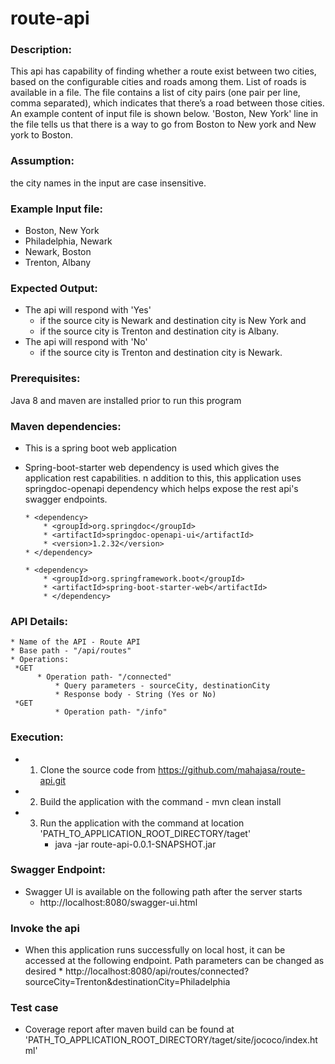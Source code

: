 # route-api

### Description:
This api has capability of finding whether a route exist between two cities, based on the configurable cities and roads among them. List of roads is available in a file. The file contains a list of city pairs (one pair per line, comma separated), which indicates that there’s a road between those cities. An example content of input file is shown below. 'Boston, New York' line in the file tells us that there is a way to go from Boston to New york and New york to Boston.

### Assumption:
  the city names in the input are case insensitive.

### Example Input file:
* Boston, New York 
* Philadelphia, Newark 
* Newark, Boston 
* Trenton, Albany 

### Expected Output:
* The api will respond with 'Yes' 
	* if the source city is Newark and destination city is New York and
	* if the source city is Trenton and destination city is Albany.
* The api will respond with 'No'
	* if the source city is Trenton and destination city is Newark.

### Prerequisites:
  Java 8 and maven are installed prior to run this program

### Maven dependencies:
  * This is a spring boot web application   
  * Spring-boot-starter web dependency is used which gives the application rest capabilities. n addition to this, this application uses springdoc-openapi dependency which helps     expose the rest api's swagger endpoints.
  
  		* <dependency>
			* <groupId>org.springdoc</groupId>
			* <artifactId>springdoc-openapi-ui</artifactId>
			* <version>1.2.32</version>
		* </dependency>
		
		* <dependency>
			* <groupId>org.springframework.boot</groupId>
			* <artifactId>spring-boot-starter-web</artifactId>
    		* </dependency>
    
### API Details:
  	* Name of the API - Route API
  	* Base path - "/api/routes"
  	* Operations:
 	 *GET 
		  * Operation path- "/connected"
           	  * Query parameters - sourceCity, destinationCity
           	  * Response body - String (Yes or No)
	 *GET   
           	  * Operation path- "/info"
### Execution:
  * 1) Clone the source code from https://github.com/mahajasa/route-api.git 
  * 2) Build the application with the command - mvn clean install
  * 3) Run the application with the command at location 'PATH_TO_APPLICATION_ROOT_DIRECTORY/taget'
        * java -jar route-api-0.0.1-SNAPSHOT.jar

### Swagger Endpoint:
  * Swagger UI is available on the following path after the server starts 
      * http://localhost:8080/swagger-ui.html
      
      

### Invoke the api
  * When this application runs successfully on local host, it can be accessed at the following endpoint. Path parameters can be changed as desired
        * http://localhost:8080/api/routes/connected?sourceCity=Trenton&destinationCity=Philadelphia 
	
### Test case 
  * Coverage report after maven build can be found at 'PATH_TO_APPLICATION_ROOT_DIRECTORY/taget/site/jococo/index.html'
        
        

